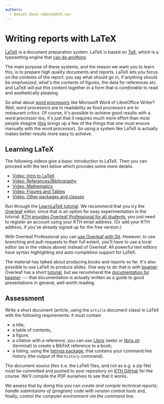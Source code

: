 ```yaml
---
authors:
  - Daniel Bosk <dbosk@kth.se>
---
```


# Writing reports with LaTeX

[LaTeX][latex] is a document preparation system. LaTeX is based on [TeX][tex], 
which is a typesetting engine that [can do anything][tex-showcase].

[latex]: https://en.wikipedia.org/wiki/LaTeX
[tex]: https://en.wikipedia.org/wiki/TeX
[tex-showcase]: https://www.tug.org/texshowcase/

The main purpose of these systems, and the reason we want you to learn this, is 
to prepare high quality documents and reports. LaTeX lets you focus on the 
contents of the report: you say what should go in, if anything should be 
*emphasized*, what's the contents of figures, the data for references etc. and 
LaTeX will put this content together in a form that is *comforable* to read and 
aesthetically pleasing.

So what about [word processors][word-processor] like Microsoft Word of 
LibreOffice Writer? Well, word processors are to readability as food processors 
are to restaurant critics. Of course, it's possible to achieve good results 
with a word processor too, it's just that it requires much more effort than 
most people imagine ([this][memdesign] brings up a few of the things that one 
must ensure manually with the word processor). So using a system like LaTeX is 
actually makes better results more easy to achieve.

[word-processor]: https://en.wikipedia.org/wiki/Word_processor
[memdesign]: http://tug.ctan.org/info/memdesign/memdesign.pdf


## Learning LaTeX

The following videos give a basic introduction to LaTeX. Then you can proceed 
with the text below which provides some more details.

 - [Video: Intro to LaTeX][introvid]
 - [Video: References/Bibliography][bibvid]
 - [Video: Mathematics][mathvid]
 - [Video: Figures and Tables][figvid]
 - [Video: Other packages and classes][othervid]

[intropic]: https://img.youtube.com/vi/7rWdpflo3UE/default.jpg
[introvid]: https://eu.feedbackfruits.com/courses/activity-course/c5ee7be4-e53f-4ebc-ae43-84c46b97860e

[bibpic]: https://img.youtube.com/vi/L5zsBee7FxA/default.jpg
[bibvid]: https://eu.feedbackfruits.com/courses/activity-course/2b012cee-db36-4a81-8fbd-d39a48491aec

[mathpic]: https://img.youtube.com/vi/yguF69QPb84/default.jpg
[mathvid]: https://eu.feedbackfruits.com/courses/activity-course/40c16b4f-4c2b-453f-b318-3cb628fc647f

[figpic]: https://img.youtube.com/vi/aUlahJTEG7I/default.jpg
[figvid]: https://eu.feedbackfruits.com/courses/activity-course/920200f2-157e-4a53-ac4c-2d8d30a5012e

[otherpic]: https://img.youtube.com/vi/QiE_0NFc1wg/default.jpg
[othervid]: https://eu.feedbackfruits.com/courses/activity-course/860d65cb-d17d-4dca-b970-5f4b7cfbf711

Run through the [LearnLaTeX tutorial][learnlatex]. We recommend that you try 
the [Overleaf][overleaf] editor, since that is an option for easy 
experimentation in the tutorial. [KTH provides Overleaf Professional for all 
students][overleaf-kth], you just need to register an account using your KTH 
email address. (Or add your KTH address, if you've already signed up for the 
free version.)

[learnlatex]: https://learnlatex.org
[overleaf]: https://overleaf.com
[overleaf-kth]: https://www.overleaf.com/edu/kth

With Overleaf Professional you can [use Overleaf with Git][overleaf-git]. 
However, to use branching and pull-requests to their full extent, you'll have 
to use a local editor (as in the videos above) instead of Overleaf. All 
powerful text editors have syntax highlighting and auto-completion support for 
LaTeX.

[overleaf-git]: https://www.overleaf.com/learn/how-to/How_do_I_connect_an_Overleaf_project_with_a_repo_on_GitHub,_GitLab_or_BitBucket%3F

The material has talked about producing books and reports so far. It's also 
possible to use LaTeX to produce slides. One way to do that is with 
[beamer][beamer]. Overleaf has a short [tutorial][overleaf-beamer], but we 
recommend the [documentation for beamer][beamerguide] --- that documentation is 
actually written as a guide to good presentations in general, well worth 
reading.

[beamer]: https://ctan.org/pkg/beamer
[overleaf-beamer]: https://www.overleaf.com/learn/latex/beamer
[beamerguide]: http://mirrors.ctan.org/macros/latex/contrib/beamer/doc/beameruserguide.pdf


## Assessment

Write a short document (article, using the `article` document class) in LaTeX 
with the following requirements: it must contain

  - a title,
  - a table of contents,
  - a figure,
  - a citation with a reference, you can use [Libris][libris] (web) or 
    [libris.sh][libris.sh] (terminal) to create a BibTeX reference to a book;
  - a listing, using the [listings package][listings], that contains your 
    command line history (the output of the `history` command).

[libris]: https://libris.kb.se
[libris.sh]: https://github.com/dbosk/libris.sh
[listings]: https://ctan.org/pkg/listings

The document *source files* (i.e. the LaTeX files, and not as e.g. a zip file) 
must be committed and pushed to your repository on [KTH GitHub][github-kth] for 
the course. We'll compile the PDF ourselves to see that it works.

[github-kth]: https://gits-15.sys.kth.se/datintro21

We assess that by doing this you can *create and compile technical reports*; 
*handle submissions of (program) code with version control tools* and, finally, 
*control the computer environment via the command line*.

